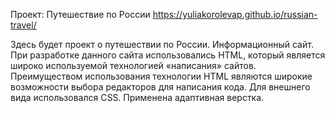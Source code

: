 Проект: Путешествие по России
https://yuliakorolevap.github.io/russian-travel/

Здесь будет проект о путешествии по России.
Информационный сайт.
При разработке данного сайта использовались HTML, который является широко используемой технологией «написания» сайтов. Преимуществом использования технологии HTML являются широкие возможности выбора редакторов для написания кода.
Для внешнего вида использовался CSS.
Применена адаптивная верстка.


